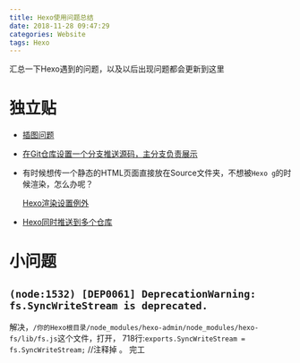 ```yaml
---
title: Hexo使用问题总结
date: 2018-11-28 09:47:29
categories: Website
tags: Hexo
---
```


汇总一下Hexo遇到的问题，以及以后出现问题都会更新到这里

<!---more--->

# 独立贴

- [插图问题](../HexoPic)

- [在Git仓库设置一个分支推送源码，主分支负责展示](../Hexo_set_branch)

- 有时候想传一个静态的HTML页面直接放在Source文件夹，不想被`Hexo g`的时候渲染，怎么办呢？

  [Hexo渲染设置例外](../Hexo_set_extral)

- [Hexo同时推送到多个仓库](../Hexo01/#toc-heading-11)

# 小问题

## `(node:1532) [DEP0061] DeprecationWarning: fs.SyncWriteStream is deprecated.`

解决，`/你的Hexo根目录/node_modules/hexo-admin/node_modules/hexo-fs/lib/fs.js`这个文件，打开，
718行:`exports.SyncWriteStream = fs.SyncWriteStream;` //注释掉 。
完工